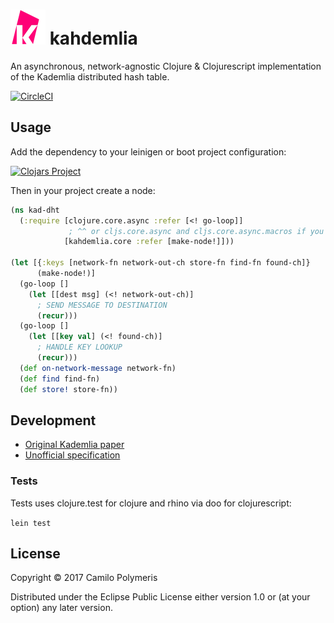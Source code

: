 # ![K](docs/images/icon-56.png) kahdemlia

An asynchronous, network-agnostic Clojure & Clojurescript implementation of the Kademlia distributed
hash table. 

[![CircleCI](https://circleci.com/gh/kahuin/kahdemlia.svg?style=svg)](https://circleci.com/gh/kahuin/kahdemlia)

## Usage

Add the dependency to your leinigen or boot project configuration:

[![Clojars Project](https://img.shields.io/clojars/v/kahdemlia.svg)](https://clojars.org/kahdemlia)

Then in your project create a node:

```clojure
(ns kad-dht
  (:require [clojure.core.async :refer [<! go-loop]]
             ; ^^ or cljs.core.async and cljs.core.async.macros if you are using CLJS
            [kahdemlia.core :refer [make-node!]]))

(let [{:keys [network-fn network-out-ch store-fn find-fn found-ch]}
      (make-node!)]
  (go-loop []
    (let [[dest msg] (<! network-out-ch)]
      ; SEND MESSAGE TO DESTINATION
      (recur)))
  (go-loop []
    (let [[key val] (<! found-ch)]
      ; HANDLE KEY LOOKUP
      (recur)))
  (def on-network-message network-fn)
  (def find find-fn)
  (def store! store-fn))
```

## Development

  * [Original Kademlia paper](docs/reference/maymounkov-kademlia-short.pdf)
  * [Unofficial specification](docs/reference/xlattice-kademlia-specs.pdf)

### Tests

Tests uses clojure.test for clojure and rhino via doo for clojurescript:

`lein test` 

## License

Copyright © 2017 Camilo Polymeris

Distributed under the Eclipse Public License either version 1.0 or (at
your option) any later version.
